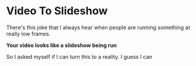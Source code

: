 # Video To Slideshow
There's this joke that I always hear when people are running something at really low frames.

**Your video looks like a slideshow being run**

So I asked myself if I can turn this to a reality. I guess I can
